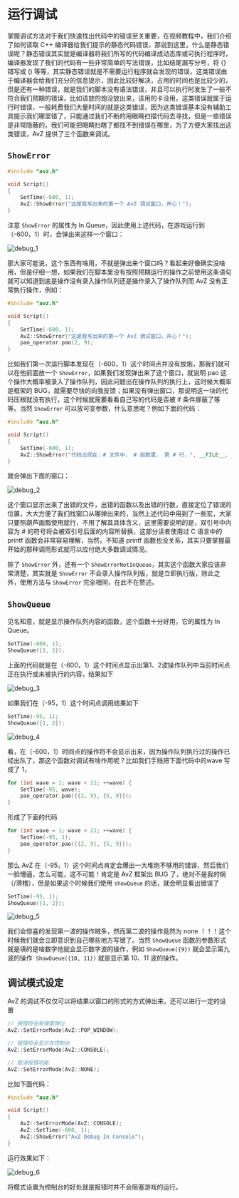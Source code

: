 <!--
 * @Coding: utf-8
 * @Author: vector-wlc
 * @Date: 2021-09-25 21:30:42
 * @Description: 
-->
# 运行调试

掌握调试方法对于我们快速找出代码中的错误至关重要，在视频教程中，我们介绍了如何读取 C++ 编译器给我们提示的静态代码错误，那说到这里，什么是静态错误呢？静态错误其实就是编译器将我们所写的代码编译成动态库或可执行程序时，编译器发现了我们的代码有一些非常简单的写法错误，比如结尾漏写分号，将 {} 错写成 () 等等，其实静态错误就是不需要运行程序就会发现的错误，这类错误由于编译器会给我们充分的信息提示，因此比较好解决，占用的时间也是比较少的，但是还有一种错误，就是我们的脚本没有语法错误，并且可以执行时发生了一些不符合我们预期的错误，比如该放的炮没放出来，该用的卡没用，这类错误就属于运行时错误，一般耗费我们大量时间的就是这类错误，因为这类错误基本没有辅助工具提示我们哪里错了，只能通过我们不断的用眼睛扫描代码去寻找，但是一些错误是非常隐蔽的，我们可能把眼睛扫瞎了都找不到错误在哪里，为了方便大家找出这类错误，AvZ 提供了三个函数来调试。

## `ShowError`

```C++
#include "avz.h"

void Script()
{
    SetTime(-600, 1);
    AvZ::ShowError("这是我写出来的第一个 AvZ 调试窗口，开心！");
}
```

注意 `ShowError` 的属性为 In Queue，因此使用上述代码，在游戏运行到（-600，1）时，会弹出来这样一个窗口：

![debug_1](../img/debug_1.jpg)


那大家可能说，这个东西有啥用，不就是弹出来个窗口吗？看起来好像确实没啥用，但是仔细一想，如果我们在脚本里没有按照预期运行的操作之前使用这条语句就可以知道到底是操作没有录入操作队列还是操作录入了操作队列而 AvZ 没有正常执行操作，例如：
```C++
#include "avz.h"

void Script()
{
    SetTime(-600, 1);
    AvZ::ShowError("这是我写出来的第一个 AvZ 调试窗口，开心！");
    pao_operator.pao(2, 9);
}
```

比如我们第一次运行脚本发现在（-600，1）这个时间点并没有放炮，那我们就可以在他前面放一个 `ShowError`，如果我们发现弹出来了这个窗口，就说明 pao 这个操作大概率被录入了操作队列，因此问题出在操作队列的执行上，这时候大概率是框架的 BUG，就需要尽快的向我反馈；如果没有弹出窗口，那说明这一块的代码压根就没有执行，这个时候就需要看看自己写的代码是否被 if 条件屏蔽了等等。当然 `ShowError` 可以放可变参数，什么意思呢？例如下面的代码：
```C++
#include "avz.h"

void Script()
{
    SetTime(-600, 1);
    AvZ::ShowError("代码出现在：# 文件中， # 函数里， 第 # 行，", __FILE__, __func__, __LINE__);
}
```

就会弹出下面的窗口：

![debug_2](../img/debug_2.jpg)


这个窗口显示出来了出错的文件，出错的函数以及出错的行数，直接定位了错误的位置，大大方便了我们找窗口从哪弹出来的，当然上述代码中用到了一些宏，大家只要照葫芦画瓢使用就行，不用了解其具体含义，这里需要说明的是，双引号中内容为 # 的符号将会被双引号后面的内容所替换，这部分读者使用过 C 语言中的 printf 函数会非常容易理解，当然，不知道 printf 函数也没关系，其实只要掌握最开始的那种调用形式就可以应付绝大多数调试情况。

除了 `ShowError` 外，还有一个 `ShowErrorNotInQueue`，其实这个函数大家应该非常清楚，其实就是 `ShowError` 不会录入操作队列版，就是立即执行版，除此之外，使用方法与 `ShowError` 完全相同，在此不在赘述。

## `ShowQueue`

见名知意，就是显示操作队列内容的函数，这个函数十分好用，它的属性为 In Queue。

```C++
SetTime(-600, 1);
ShowQueue({1, 2});
```

上面的代码就是在（-600，1）这个时间点显示出第1、2波操作队列中当前时间点正在执行或未被执行的内容，结果如下

![debug_3](../img/debug_3.jpg)

如果我们在（-95，1）这个时间点调用结果如下
```C++
SetTime(-95, 1);
ShowQueue({1, 2});
```
![debug_4](../img/debug_4.jpg)

看，在（-600，1）时间点的操作将不会显示出来，因为操作队列执行过的操作已经出队了，那这个函数对调试有啥作用呢？比如我们手贱把下面代码中的wave 写成了 1，
```C++
for (int wave = 1; wave < 21; ++wave) {
    SetTime(-95, wave);
    pao_operator.pao({{2, 9}, {5, 9}});
}
```
形成了下面的代码
```C++
for (int wave = 1; wave < 21; ++wave) {
    SetTime(-95, 1);
    pao_operator.pao({{2, 9}, {5, 9}});
}
```



那么 AvZ 在（-95，1）这个时间点肯定会爆出一大堆炮不够用的错误，然后我们一脸懵逼，怎么可能，这不可能！肯定是 AvZ 框架出 BUG 了，绝对不是我的锅（/滑稽），但是如果这个时候我们使用 `showQueue` 的话，就会明显看出错误了
```C++
SetTime(-95, 1);
ShowQueue({1, 2});
```
![debug_5](../img/debug_5.jpg)

我们会惊喜的发现第一波的操作贼多，然而第二波的操作竟然为 none ！！！这个时候我们就会立即意识到自己哪些地方写错了。当然 `ShowQueue` 函数的参数形式就是填的是啥数字他就会显示数字波的操作，例如 `ShowQueue({9})` 就会显示第九波的操作  `ShowQueue({10, 11})` 就是显示第 10、11 波的操作。

## 调试模式设定 

AvZ 的调试不仅仅可以将结果以窗口的形式的方式弹出来，还可以进行一定的设置

```C++
// 报错将会有弹窗弹出
AvZ::SetErrorMode(AvZ::POP_WINDOW);

// 报错将会显示在控制台
AvZ::SetErrorMode(AvZ::CONSOLE);

// 取消报错功能
AvZ::SetErrorMode(AvZ::NONE);
```

比如下面代码：
```C++
#include "avz.h"

void Script()
{
    AvZ::SetErrorMode(AvZ::CONSOLE);
    AvZ::SetTime(-600, 1);
    AvZ::ShowError("AvZ Debug In Console");
}
``` 
运行效果如下：

![debug_6](../img/debug_6.jpg)

将模式设置为控制台的好处就是报错时并不会阻塞游戏的运行。
